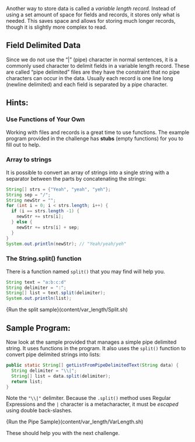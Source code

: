 Another way to store data is called a *variable length record*. Instead of using a set amount of space for fields and records, it stores only what is needed. This saves space and allows for storing much longer records, though it is slightly more complex to read.

Field Delimited Data
----
Since we do not use the “|” (pipe) character in normal sentences, it is a commonly used character to delimit fields in a variable length record. These are called “pipe delimited” files are they have the constraint that no pipe characters can occur in the data. Usually each record is one line long (newline delimited) and each field is separated by a pipe character.



Hints:
----
### Use Functions of Your Own
Working with files and records is a great time to use functions. The example program provided in the challenge has **stubs** (empty functions) for you to fill out to help.

### Array to strings
It is possible to convert an array of strings into a single string with a separator between the parts by concatenating the strings:

```java
String[] strs = {"Yeah", "yeah", "yeh"};
String sep = "/";
String newStr = "";
for (int i = 0; i < strs.length; i++) {
  if (i == strs.length -1) {
    newStr += strs[i];
  } else {
    newStr += strs[i] + sep;
  }
}
System.out.println(newStr); // "Yeah/yeah/yeh"
```


### The String.split() function
There is a function named `split()` that you may find will help you.

```java
String text = "a:b:c:d"
String delimiter = ":";
String[] list = text.split(delimiter);
System.out.println(list);
```
{Run the split sample}(content/var_length/Split.sh)

Sample Program:
----
Now look at the sample provided that manages a simple pipe delimited string. It uses functions in the program. It also uses the `split()` function to convert pipe delimited strings into lists:
```java
public static String[] getListFromPipeDelimitedText(String data) {
  String delimiter = "\\|";
  String[] list = data.split(delimiter);
  return list;
}
```

Note the `"\\|"` delimiter. Because the `.split()` method uses Regular Expressions and the `|` character is a metacharacter, it must be _escaped_ using double back-slashes. 

{Run the Pipe Sample}(content/var_length/VarLength.sh)

These should help you with the next challenge.
